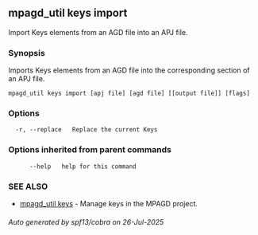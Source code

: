 ## mpagd_util keys import

Import Keys elements from an AGD file into an APJ file.

### Synopsis

Imports Keys elements from an AGD file into the corresponding section of an APJ file.

```
mpagd_util keys import [apj file] [agd file] [[output file]] [flags]
```

### Options

```
  -r, --replace   Replace the current Keys
```

### Options inherited from parent commands

```
      --help   help for this command
```

### SEE ALSO

* [mpagd_util keys](mpagd_util_keys.md)	 - Manage keys in the MPAGD project.

###### Auto generated by spf13/cobra on 26-Jul-2025
